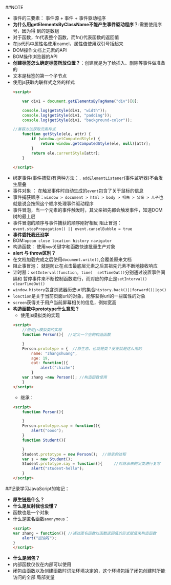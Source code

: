 ##NOTE
- 事件的三要素： 事件源 + 事件 + 事件驱动程序
- **为什么用getElementsByClassName不能产生事件驱动程序？**:需要使用序号，因为得    到的是数组
- 对于函数，fn代表整个函数，而fn()代表函数的返回值
- 在js代码中属性名使用camel，属性值使用双引号括起来
- DOM操作文档上元素的API
- BOM操作浏览器的API
- **创建标签怎么确定标签所放位置？**：创建就是为了给插入、删除等事件做准备的
-  文本是标签的第一个子节点
- 使用js获取内联样式之外的样式
    ```html
    <script>

        var div1 = document.getElementsByTagName("div")[0];

        console.log(getStyle(div1, "width"));
        console.log(getStyle(div1, "padding"));
        console.log(getStyle(div1, "background-color"));

    //兼容方法获取元素样式
        function getStyle(ele, attr) {
            if (window.getComputedStyle) {
                return window.getComputedStyle(ele, null)[attr];
            }
            return ele.currentStyle[attr];
        }
        
    </script>
    ```
- 绑定事件(事件捕获)有两种方法：`.` `addElementListener`(事件监听器)不会发生层叠
- 事件对象 ： 在触发事件时自动生成的`event`包含了关于鼠标的信息
- 事件捕获顺序：`window > document > html > body > 祖先 > 父亲 > 儿子`也就是说会按照这个顺序处理事件驱动程序
- 事件冒泡，当一个元素的事件触发时，其父亲祖先都会触发事件，知道DOM树的最上层
- 事件冒泡的顺序与事件捕获的顺序刚好相反 阻止冒泡：`event.stopPropagation() || event.canselBubble = true`
- **事件委托我还没学**
- BOM:`opean close location history navigator`
- 构造函数： 使用`new`关键字和函数快速批量生产对象
- **alert 与 throw区别？**
- 在文档加载完成之后使用`document.write()`,会覆盖原来文档
- 阻止事冒泡： 就是防止在点击最底层元素之后其祖先元素不断地接收响应
- 计时器：`setInterval(function, time)  setTimeOut()`分别通过设置事件间隔和
  暂停事件来不断控制函数进行，而对应的停止是`setInterval() clearTimeOut()`
- `window.history`包含浏览器历史url的集合`history.back()||forward()||go()`
- `loaction`是关于当前页面url的对象，能够获得url的一些属性的对象
- `screen`获得关于用户当前屏幕相关的信息，例如宽高
- **构造函数中prototype什么意思？**
    - 使用js模拟类的实现
    ```html
    <script>
        //使用js模拟类的实现
        function Person(){  //定义一个空的构造函数

        }
        Person.prototype = {  //原生态，也就是类？反正就是这么用的
            name: "zhangshuang",
            age: 19,
            eat: function(){
                alert("chizhe")
            }
        var zhang =new Person(); //构造函数使用
        }
    </script>
    ```
    - 继承：
    ```html
    <script>
        function Person(){

        }
        Person.prototype.say = function(){
            alert("oooo");
        }
        function Student(){

        }
        Student.prototype = new Person();  //继承的过程
        var s = new Student();
        Student.prototype.say = function(){     //对继承来的父类进行复写
            alert("student-hello");
        }
    </script>
    ```

##记录学习JavaScript的笔记：
- **原生链是什么？**
- **什么是反射我也没懂？**
- 函数也是一个对象
- 什么是匿名函数`anonymous`：
    ```html
    <script>
    var zhang = function(){ //通过匿名函数以函数返回值的形式赋值来构造函数
        alert("加油呀");
    }
    </script>
    ```
- **什么是闭包？**
- 内部函数仅仅在内部可以使用
- 闭包由函数以及创建函数时词法环境决定的，这个环境包括了闭包创建时所能访问的全部
  局部变量